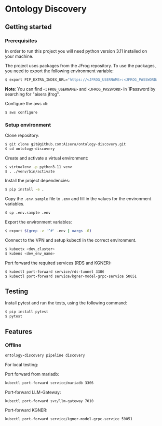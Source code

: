 # Ontology Discovery

## Getting started

### Prerequisites

In order to run this project you will need python version 3.11 installed on your machine.

The project uses packages from the JFrog repository. To use the packages, you need to export the following environment
variable:

```bash
$ export PIP_EXTRA_INDEX_URL="https://<JFROG_USERNAME>:<JFROG_PASSWORD>@aisera.jfrog.io/artifactory/api/pypi/ds-common/simple"
```

**Note**: You can find `<JFROG_USERNAME>` and `<JFROG_PASSWORD>` in 1Password by searching for "aisera jfrog".

Configure the aws cli:

```bash 
$ aws configure
```

### Setup environment

Clone repository:

```bash
$ git clone git@github.com:Aisera/ontology-discovery.git
$ cd ontology-discovery
```

Create and activate a virtual environment:

```bash
$ virtualenv -p python3.11 venv
$ . ./venv/bin/activate
```

Install the project dependencies:

```bash
$ pip install -e .
```

Copy the `.env.sample` file to `.env` and fill in the values for the environment variables.

```bash
$ cp .env.sample .env
```

Export the environment variables:

```bash
$ export $(grep -v '^#' .env | xargs -0)
```

Connect to the VPN and setup kubectl in the correct environment.

```bash 
$ kubectx <dev_cluster> 
$ kubens <dev_env_name> 
```

Port forward the required services (RDS and KGNER):

```bash 
$ kubectl port-forward service/rds-tunnel 3306
$ kubectl port-forward service/kgner-model-grpc-service 50051
```

## Testing

Install pytest and run the tests, using the following command:

```bash
$ pip install pytest
$ pytest
```

## Features

### Offline

```bash
ontology-discovery pipeline discovery
```

For local testing:

Port forward from mariadb:
```bash
kubectl port-forward service/mariadb 3306
```
Port-forward LLM-Gateway:
```bash
kubectl port-forward svc/llm-gateway 7010
```

Port-forward KGNER:
```bash
kubectl port-forward service/kgner-model-grpc-service 50051
```
